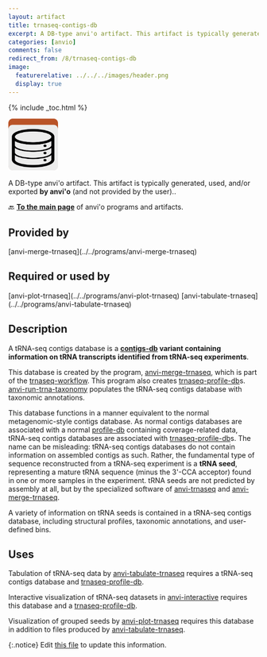```yaml
---
layout: artifact
title: trnaseq-contigs-db
excerpt: A DB-type anvi'o artifact. This artifact is typically generated, used, and/or exported by anvi'o (and not provided by the user)..
categories: [anvio]
comments: false
redirect_from: /8/trnaseq-contigs-db
image:
  featurerelative: ../../../images/header.png
  display: true
---
```



{% include _toc.html %}


<img src="../../images/icons/DB.png" alt="DB" style="width:100px; border:none" />

A DB-type anvi'o artifact. This artifact is typically generated, used, and/or exported **by anvi'o** (and not provided by the user)..

🔙 **[To the main page](../../)** of anvi'o programs and artifacts.

## Provided by


<p style="text-align: left" markdown="1"><span class="artifact-p">[anvi-merge-trnaseq](../../programs/anvi-merge-trnaseq)</span></p>


## Required or used by


<p style="text-align: left" markdown="1"><span class="artifact-r">[anvi-plot-trnaseq](../../programs/anvi-plot-trnaseq)</span> <span class="artifact-r">[anvi-tabulate-trnaseq](../../programs/anvi-tabulate-trnaseq)</span></p>


## Description

A tRNA-seq contigs database is a **<span class="artifact-n">[contigs-db](/help/8/artifacts/contigs-db)</span> variant containing information on tRNA transcripts identified from tRNA-seq experiments**.

This database is created by the program, <span class="artifact-p">[anvi-merge-trnaseq](/help/8/programs/anvi-merge-trnaseq)</span>, which is part of the [trnaseq-workflow](../../workflows/trnaseq/). This program also creates <span class="artifact-n">[trnaseq-profile-db](/help/8/artifacts/trnaseq-profile-db)</span>s. <span class="artifact-p">[anvi-run-trna-taxonomy](/help/8/programs/anvi-run-trna-taxonomy)</span> populates the tRNA-seq contigs database with taxonomic annotations.

This database functions in a manner equivalent to the normal metagenomic-style contigs database. As normal contigs databases are associated with a normal <span class="artifact-n">[profile-db](/help/8/artifacts/profile-db)</span> containing coverage-related data, tRNA-seq contigs databases are associated with <span class="artifact-n">[trnaseq-profile-db](/help/8/artifacts/trnaseq-profile-db)</span>s. The name can be misleading: tRNA-seq contigs databases do not contain information on assembled contigs as such. Rather, the fundamental type of sequence reconstructed from a tRNA-seq experiment is a **tRNA seed**, representing a mature tRNA sequence (minus the 3'-CCA acceptor) found in one or more samples in the experiment. tRNA seeds are not predicted by assembly at all, but by the specialized software of <span class="artifact-p">[anvi-trnaseq](/help/8/programs/anvi-trnaseq)</span> and <span class="artifact-p">[anvi-merge-trnaseq](/help/8/programs/anvi-merge-trnaseq)</span>.

A variety of information on tRNA seeds is contained in a tRNA-seq contigs database, including structural profiles, taxonomic annotations, and user-defined bins.

## Uses

Tabulation of tRNA-seq data by <span class="artifact-p">[anvi-tabulate-trnaseq](/help/8/programs/anvi-tabulate-trnaseq)</span> requires a tRNA-seq contigs database and <span class="artifact-n">[trnaseq-profile-db](/help/8/artifacts/trnaseq-profile-db)</span>.

Interactive visualization of tRNA-seq datasets in <span class="artifact-p">[anvi-interactive](/help/8/programs/anvi-interactive)</span> requires this database and a <span class="artifact-n">[trnaseq-profile-db](/help/8/artifacts/trnaseq-profile-db)</span>.

Visualization of grouped seeds by <span class="artifact-p">[anvi-plot-trnaseq](/help/8/programs/anvi-plot-trnaseq)</span> requires this database in addition to files produced by <span class="artifact-p">[anvi-tabulate-trnaseq](/help/8/programs/anvi-tabulate-trnaseq)</span>.


{:.notice}
Edit [this file](https://github.com/merenlab/anvio/tree/master/anvio/docs/artifacts/trnaseq-contigs-db.md) to update this information.

